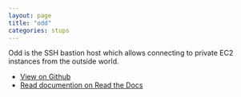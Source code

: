 ```yaml
---
layout: page
title: "odd"
categories: stups
---
```


Odd is the SSH bastion host which allows connecting to private EC2 instances from the outside world.

* [View on Github](https://github.com/zalando-stups/odd)
* [Read documention on Read the Docs](http://docs.stups.io/en/latest/components/odd.html)
